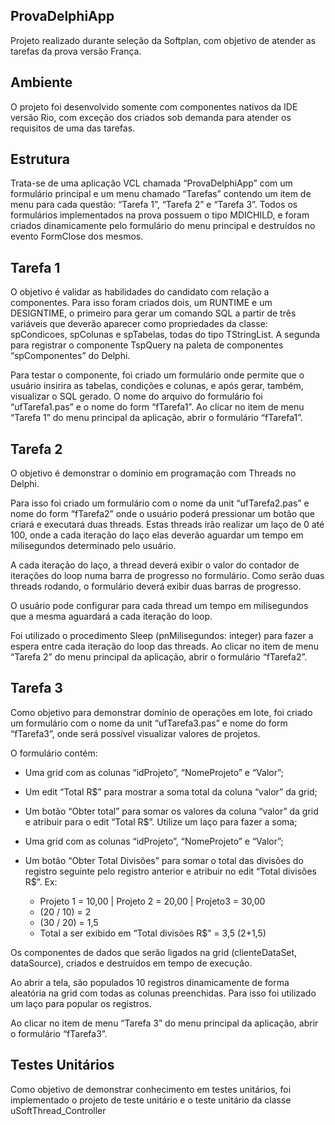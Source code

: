 ## ProvaDelphiApp

Projeto realizado durante seleção da Softplan, com objetivo de atender as tarefas da prova versão França.

## Ambiente

O projeto foi desenvolvido somente com componentes nativos da IDE versão Rio, com exceção dos criados sob demanda para atender os requisitos de uma das tarefas.

## Estrutura

Trata-se de uma aplicação VCL chamada “ProvaDelphiApp” com um formulário principal e um menu chamado “Tarefas” contendo um item de menu para cada questão: “Tarefa 1”, “Tarefa 2” e “Tarefa 3”. Todos os formulários implementados na prova possuem o tipo MDICHILD, e foram criados dinamicamente pelo formulário do menu principal e destruídos no evento FormClose dos mesmos.

## Tarefa 1

O objetivo é validar as habilidades do candidato com relação a componentes. Para isso foram criados dois, um RUNTIME e um DESIGNTIME, o primeiro para gerar um comando SQL a partir de três variáveis que deverão aparecer como propriedades da classe: spCondicoes, spColunas e spTabelas, todas do tipo TStringList. A segunda para  registrar o componente TspQuery na paleta de componentes “spComponentes” do Delphi.

Para testar o componente, foi criado um formulário onde permite que o usuário insirira as tabelas, condições e colunas, e após gerar, também, visualizar o SQL gerado. O nome do arquivo do formulário foi “ufTarefa1.pas” e o nome do form “fTarefa1”. Ao clicar no item de menu “Tarefa 1” do menu principal da aplicação, abrir o formulário “fTarefa1”.

## Tarefa 2

O objetivo é demonstrar o domínio em programação com Threads no Delphi. 

Para isso foi criado um formulário com o nome da unit “ufTarefa2.pas” e nome do form “fTarefa2” onde o usuário poderá pressionar um botão que criará e executará duas threads. Estas threads irão realizar um laço de 0 até 100, onde a cada iteração do laço elas deverão aguardar um tempo em milisegundos determinado pelo usuário. 

A cada iteração do laço, a thread deverá exibir o valor do contador de iterações do loop numa barra de progresso no formulário. Como serão duas threads rodando, o formulário deverá exibir duas barras de progresso. 

O usuário pode configurar para cada thread um tempo em milisegundos que a mesma aguardará a cada iteração do loop. 

Foi utilizado o procedimento Sleep (pnMilisegundos: integer) para fazer a espera entre cada iteração do loop das threads. Ao clicar no item de menu “Tarefa 2” do menu principal da aplicação, abrir o formulário “fTarefa2”.

## Tarefa 3

Como objetivo para demonstrar domínio de operações em lote, foi criado um formulário com o nome da unit “ufTarefa3.pas” e nome do form “fTarefa3”, onde será possível visualizar valores de projetos. 

O formulário contém:  

  - Uma grid com as colunas “idProjeto”, “NomeProjeto” e “Valor”;
  - Um edit “Total R$” para mostrar a soma total da coluna “valor” da grid;  
  - Um botão “Obter total” para somar os valores da coluna “valor” da grid e atribuir para o edit “Total R$”. Utilize um laço para fazer a soma; 

  - Uma grid com as colunas “idProjeto”, “NomeProjeto” e “Valor”;
  - Um botão “Obter Total Divisões” para somar o total das divisões do registro seguinte pelo registro anterior e atribuir no edit “Total divisões R$”. Ex: 
      - Projeto 1 = 10,00 | Projeto 2 = 20,00 | Projeto3 = 30,00
      - (20 / 10) = 2
      - (30 / 20) = 1,5
      -  Total a ser exibido em “Total divisões R$” = 3,5 (2+1,5)

Os componentes de dados que serão ligados na grid (clienteDataSet, dataSource), criados e destruídos em tempo de execução. 

Ao abrir a tela, são populados 10 registros dinamicamente de forma aleatória na grid com todas as colunas preenchidas. Para isso foi utilizado um laço para popular os registros. 

Ao clicar no item de menu “Tarefa 3” do menu principal da aplicação, abrir o formulário “fTarefa3”.

## Testes Unitários

Como objetivo de demonstrar conhecimento em testes unitários, foi implementado o projeto de teste unitário e o teste unitário da classe uSoftThread_Controller